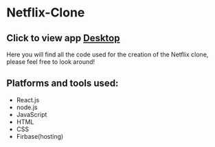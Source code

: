 # Netflix-Clone
## Click to view app [Desktop](https://flexnit-ecd34.web.app)
Here you will find all the code used for the creation of the Netflix clone, please feel free to look around!
## Platforms and tools used:
  - React.js
  - node.js
  - JavaScript
  - HTML
  - CSS
  - Firbase(hosting)
